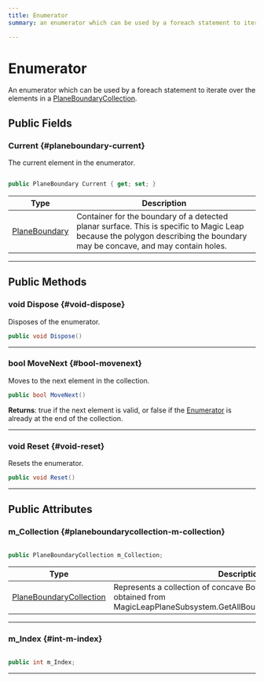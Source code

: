 ```yaml
---
title: Enumerator
summary: an enumerator which can be used by a foreach statement to iterate over the elements in a planeboundarycollection. 

---
```


# Enumerator




An enumerator which can be used by a  foreach  statement to iterate over the elements in a [PlaneBoundaryCollection](/versioned_docs/version-14-Jun-2023/unity-api/api/UnityEngine.XR.MagicLeap/PlanesSubsystem/PlaneBoundaryCollection/UnityEngine.XR.MagicLeap.PlanesSubsystem.PlaneBoundaryCollection.md).   





## Public Fields

### Current {#planeboundary-current}

The current element in the enumerator. 

```csharp

public PlaneBoundary Current { get; set; }

```

| Type | Description  | 
|--|--|
| [PlaneBoundary](/versioned_docs/version-14-Jun-2023/unity-api/api/UnityEngine.XR.MagicLeap/PlanesSubsystem/UnityEngine.XR.MagicLeap.PlanesSubsystem.PlaneBoundary.md) | Container for the boundary of a detected planar surface. This is specific to Magic Leap because the polygon describing the boundary may be concave, and may contain holes.  |





-----------

## Public Methods

### void Dispose {#void-dispose}

Disposes of the enumerator. 

```csharp
public void Dispose()
```






-----------

### bool MoveNext {#bool-movenext}

Moves to the next element in the collection. 

```csharp
public bool MoveNext()
```






**Returns**:  true  if the next element is valid, or  false  if the [Enumerator](/versioned_docs/version-14-Jun-2023/unity-api/api/UnityEngine.XR.MagicLeap/PlanesSubsystem/PlaneBoundaryCollection/UnityEngine.XR.MagicLeap.PlanesSubsystem.PlaneBoundaryCollection.Enumerator.md) is already at the end of the collection.



-----------

### void Reset {#void-reset}

Resets the enumerator. 

```csharp
public void Reset()
```






-----------

## Public Attributes

### m_Collection {#planeboundarycollection-m-collection}

```csharp

public PlaneBoundaryCollection m_Collection;

```

| Type | Description  | 
|--|--|
| [PlaneBoundaryCollection](/versioned_docs/version-14-Jun-2023/unity-api/api/UnityEngine.XR.MagicLeap/PlanesSubsystem/PlaneBoundaryCollection/UnityEngine.XR.MagicLeap.PlanesSubsystem.PlaneBoundaryCollection.md) | Represents a collection of concave  BoundedPlane  boundaries obtained from MagicLeapPlaneSubsystem.GetAllBoundariesForPlane(TrackableId).  |





-----------

### m_Index {#int-m-index}

```csharp

public int m_Index;

```






-----------



